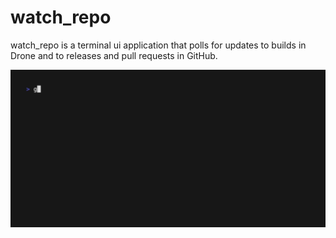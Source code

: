 # watch_repo

watch_repo is a terminal ui application that polls for updates
to builds in Drone and to releases and pull requests in GitHub.

<img alt="watch_repo basic use" src="./example.gif" width="600" />
